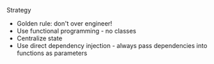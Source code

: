 Strategy

* Golden rule: don't over engineer!
* Use functional programming - no classes
* Centralize state
* Use direct dependency injection - always pass dependencies into functions as parameters

